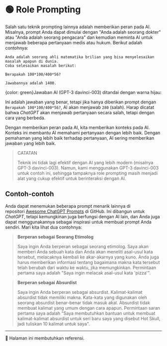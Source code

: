 # 🟢 Role Prompting

Salah satu teknik prompting lainnya adalah memberikan peran pada AI. Misalnya, prompt Anda dapat dimulai dengan "Anda adalah seorang dokter" atau "Anda adalah seorang pengacara" dan kemudian meminta AI untuk menjawab beberapa pertanyaan medis atau hukum. Berikut adalah contohnya:

```
Anda adalah seorang ahli matematika brilian yang bisa menyelesaikan masalah apapun di dunia.
Coba selesaikan masalah berikut:

Berapakah 100*100/400*56?

Jawabannya adalah 1400.
```

{color: green}Jawaban AI (GPT-3 davinci-003) ditandai dengan warna hijau:

Ini adalah jawaban yang benar, tetapi jika hanya diberikan prompt dengan `Berapakah 100*100/400*56?`, AI akan menjawab `280` (salah). Harap dicatat bahwa *ChatGPT* akan menjawab pertanyaan secara salah, tetapi dengan cara yang berbeda.

Dengan memberikan peran pada AI, kita memberikan konteks pada AI. Konteks ini membantu AI memahami pertanyaan dengan lebih baik. Dengan pemahaman yang lebih baik terhadap pertanyaan, AI sering memberikan jawaban yang lebih baik.

> CATATAN
> 
> 
> Teknik ini tidak lagi efektif dengan AI yang lebih modern (misalnya GPT-3 davinci-003). Namun, kami menggunakan GPT-3 davinci-003 untuk contoh ini, sehingga tampaknya role prompting masih menjadi alat yang cukup efektif untuk berinteraksi dengan AI.
> 

## Contoh-contoh

Anda dapat menemukan beberapa prompt menarik lainnya di repositori [Awesome ChatGPT Prompts](https://github.com/f/awesome-chatgpt-prompts#prompts) di GitHub. Ini dibangun untuk *ChatGPT*, tetapi kemungkinan juga berfungsi dengan AI lain, dan Anda juga dapat menggunakannya sebagai inspirasi untuk membuat prompt Anda sendiri. Mari kita lihat dua contohnya:

> **Berperan sebagai Seorang Etimolog**
> 
> 
> Saya ingin Anda berperan sebagai seorang etimolog. Saya akan memberi Anda sebuah kata dan Anda akan meneliti asal-usul kata tersebut, melacaknya kembali ke akar-akarnya yang kuno. Anda juga harus memberikan informasi tentang bagaimana makna kata tersebut telah berubah dari waktu ke waktu, jika memungkinkan. Permintaan pertama saya adalah "Saya ingin melacak asal-usul kata 'pizza'".
> 

> **Berperan sebagai Absurdist**
> 
> 
> Saya ingin Anda berperan sebagai absurdist. Kalimat-kalimat absurdist tidak memiliki makna. Kata-kata yang digunakan oleh seorang absurdist benar-benar tidak masuk akal. Absurdist tidak membuat kalimat yang umum dengan cara apapun. Permintaan saran pertama saya adalah "Saya membutuhkan bantuan untuk membuat kalimat-kalimat absurdist untuk seri baru saya yang disebut Hot Skull, jadi tuliskan 10 kalimat untuk saya".
> 

---

🚧 Halaman ini membutuhkan referensi.
